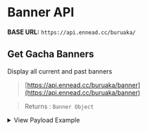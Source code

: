 # Banner API

**BASE URL:** `https://api.ennead.cc/buruaka/`

## Get Gacha Banners
Display all current and past banners
> [https://api.ennead.cc/buruaka/banner](https://api.ennead.cc/buruaka/banner)

> Returns : `Banner Object`
<details>
<summary>View Payload Example</summary>

```json
{
    "current": [
        {
            "id": 90050129,
            "gachaType": "PickupGacha",
            "startedAt": "Tue, 27 Sep 2022 03:00:00 GMT",
            "endedAt": "Tue, 04 Oct 2022 02:59:59 GMT",
            "rateups": [
                "Koharu"
            ]
        },
        {
            "id": 90050130,
            "gachaType": "PickupGacha",
            "startedAt": "Tue, 27 Sep 2022 03:00:00 GMT",
            "endedAt": "Tue, 04 Oct 2022 02:59:59 GMT",
            "rateups": [
                "Haruna"
            ]
        }
    ],
    "upcoming": [],
    "ended": [
        {
            "id": 90050003,
            "gachaType": "PickupGacha",
            "startedAt": "Mon, 08 Nov 2021 16:00:00 GMT",
            "endedAt": "Tue, 16 Nov 2021 04:00:00 GMT",
            "rateups": [
                "Shiroko",
                "Hoshino"
            ]
        },
        {
            "id": 90050005,
            "gachaType": "PickupGacha",
            "startedAt": "Tue, 16 Nov 2021 04:30:00 GMT",
            "endedAt": "Mon, 29 Nov 2021 04:00:00 GMT",
            "rateups": [
                "Mashiro"
            ]
        }
    ]
}
```
</details>

